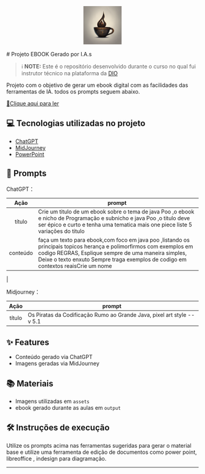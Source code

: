 
<p align="center">
    <img width="100" src=".github/assets/java.png">
</p>
# Projeto EBOOK Gerado por I.A.s


 > ℹ️ **NOTE:** Este é o repositório desenvolvido durante o curso no qual fui instrutor técnico na plataforma da [DIO](https://dio.me)

Projeto com o objetivo de gerar um ebook digital com as facilidades das ferramentas de IA. todos os prompts
seguem abaixo.

<a href="https://github.com/felipeAguiarCode/prompts-recipe-to-create-a-ebook/blob/main/output/ebook%20-%20css%20jedi%20output.pdf" title="View PDF now"> 📕Clique aqui para ler</a>

## 💻 Tecnologias utilizadas no projeto

- [ChatGPT](https://chat.openai.com/) 
- [MidJourney](https://www.midjourney.com/app/)
- [PowerPoint](https://www.microsoft.com/en/microsoft-365/powerpoint)

## 🧠 Prompts


ChatGPT：

|   Ação   | prompt                                                                                                                                                                                                                                                                         |
| :------: | ------------------------------------------------------------------------------------------------------------------------------------------------------------------------------------------------------------------------------------------------------------------------------ |
|  título  |Crie um titulo de um ebook sobre o tema de java Poo ,o ebook e nicho de Programação e subnicho e java Poo ,o  titulo deve ser épico e curto e tenha uma tematica mais one piece liste 5 variações do titulo                                                       |
| conteúdo |faça um texto para ebook,com foco em java poo ,listando os principais topicos herança e polimorfirmos com exemplos em codigo REGRAS, Esplique sempre de uma maneira simples, Deixe o texto enxuto Sempre traga exemplos de codigo em contextos reaisCrie um nome                |
|


Midjourney：

|  Ação  | prompt                                                                                 |
| :----: | -------------------------------------------------------------------------------------- |
| título |Os Piratas da Codificação Rumo ao Grande Java, pixel art style --v 5.1 |

## ✨ Features

- Conteúdo gerado via ChatGPT
- Imagens geradas via MidJourney

## 📚 Materiais

- Imagens utilizadas em `assets`
- ebook gerado durante as aulas em `output`

## 🛠️ Instruções de execução

Utilize os prompts acima nas ferramentas sugeridas para gerar o material base e utilize uma ferramenta de edição de documentos como power point, libreoffice , indesign para diagramação.

---
